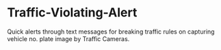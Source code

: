 # Traffic-Violating-Alert
Quick alerts through text messages for breaking traffic rules on capturing vehicle no. plate image by Traffic Cameras.
